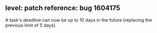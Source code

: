 level: patch
reference: bug 1604175
---
A task's deadline can now be up to 10 days in the future (replacing the previous limit of 5 days).
